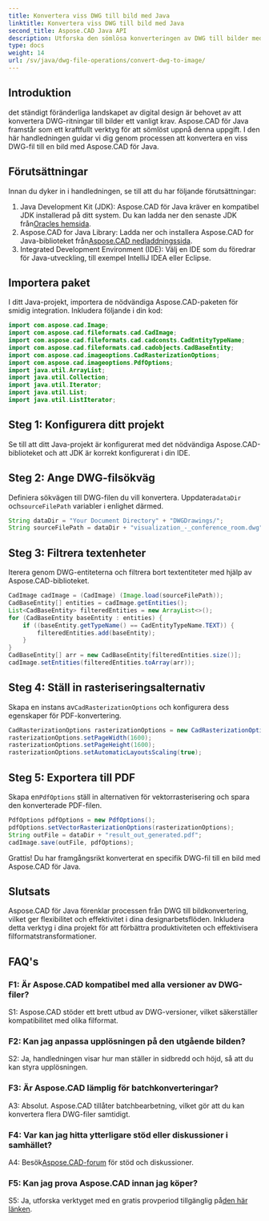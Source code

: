```yaml
---
title: Konvertera viss DWG till bild med Java
linktitle: Konvertera viss DWG till bild med Java
second_title: Aspose.CAD Java API
description: Utforska den sömlösa konverteringen av DWG till bilder med Aspose.CAD för Java. Följ vår steg-för-steg-guide för effektiva filformatstransformationer.
type: docs
weight: 14
url: /sv/java/dwg-file-operations/convert-dwg-to-image/
---
```

## Introduktion

det ständigt föränderliga landskapet av digital design är behovet av att konvertera DWG-ritningar till bilder ett vanligt krav. Aspose.CAD för Java framstår som ett kraftfullt verktyg för att sömlöst uppnå denna uppgift. I den här handledningen guidar vi dig genom processen att konvertera en viss DWG-fil till en bild med Aspose.CAD för Java.

## Förutsättningar

Innan du dyker in i handledningen, se till att du har följande förutsättningar:
1.  Java Development Kit (JDK): Aspose.CAD för Java kräver en kompatibel JDK installerad på ditt system. Du kan ladda ner den senaste JDK från[Oracles hemsida](https://www.oracle.com/java/technologies/javase-downloads.html).
2.  Aspose.CAD for Java Library: Ladda ner och installera Aspose.CAD for Java-biblioteket från[Aspose.CAD nedladdningssida](https://releases.aspose.com/cad/java/).
3. Integrated Development Environment (IDE): Välj en IDE som du föredrar för Java-utveckling, till exempel IntelliJ IDEA eller Eclipse.

## Importera paket

I ditt Java-projekt, importera de nödvändiga Aspose.CAD-paketen för smidig integration. Inkludera följande i din kod:

```java
import com.aspose.cad.Image;
import com.aspose.cad.fileformats.cad.CadImage;
import com.aspose.cad.fileformats.cad.cadconsts.CadEntityTypeName;
import com.aspose.cad.fileformats.cad.cadobjects.CadBaseEntity;
import com.aspose.cad.imageoptions.CadRasterizationOptions;
import com.aspose.cad.imageoptions.PdfOptions;
import java.util.ArrayList;
import java.util.Collection;
import java.util.Iterator;
import java.util.List;
import java.util.ListIterator;
```

## Steg 1: Konfigurera ditt projekt

Se till att ditt Java-projekt är konfigurerat med det nödvändiga Aspose.CAD-biblioteket och att JDK är korrekt konfigurerat i din IDE.

## Steg 2: Ange DWG-filsökväg

Definiera sökvägen till DWG-filen du vill konvertera. Uppdatera`dataDir` och`sourceFilePath` variabler i enlighet därmed.

```java
String dataDir = "Your Document Directory" + "DWGDrawings/";
String sourceFilePath = dataDir + "visualization_-_conference_room.dwg";
```

## Steg 3: Filtrera textenheter

Iterera genom DWG-entiteterna och filtrera bort textentiteter med hjälp av Aspose.CAD-biblioteket.

```java
CadImage cadImage = (CadImage) (Image.load(sourceFilePath));
CadBaseEntity[] entities = cadImage.getEntities();
List<CadBaseEntity> filteredEntities = new ArrayList<>();
for (CadBaseEntity baseEntity : entities) {
    if ((baseEntity.getTypeName() == CadEntityTypeName.TEXT)) {
        filteredEntities.add(baseEntity);
    }
}
CadBaseEntity[] arr = new CadBaseEntity[filteredEntities.size()];
cadImage.setEntities(filteredEntities.toArray(arr));
```

## Steg 4: Ställ in rasteriseringsalternativ

 Skapa en instans av`CadRasterizationOptions` och konfigurera dess egenskaper för PDF-konvertering.

```java
CadRasterizationOptions rasterizationOptions = new CadRasterizationOptions();
rasterizationOptions.setPageWidth(1600);
rasterizationOptions.setPageHeight(1600);
rasterizationOptions.setAutomaticLayoutsScaling(true);
```

## Steg 5: Exportera till PDF

 Skapa en`PdfOptions` ställ in alternativen för vektorrasterisering och spara den konverterade PDF-filen.

```java
PdfOptions pdfOptions = new PdfOptions();
pdfOptions.setVectorRasterizationOptions(rasterizationOptions);
String outFile = dataDir + "result_out_generated.pdf";
cadImage.save(outFile, pdfOptions);
```

Grattis! Du har framgångsrikt konverterat en specifik DWG-fil till en bild med Aspose.CAD för Java.

## Slutsats

Aspose.CAD för Java förenklar processen från DWG till bildkonvertering, vilket ger flexibilitet och effektivitet i dina designarbetsflöden. Inkludera detta verktyg i dina projekt för att förbättra produktiviteten och effektivisera filformatstransformationer.

## FAQ's

### F1: Är Aspose.CAD kompatibel med alla versioner av DWG-filer?

S1: Aspose.CAD stöder ett brett utbud av DWG-versioner, vilket säkerställer kompatibilitet med olika filformat.

### F2: Kan jag anpassa upplösningen på den utgående bilden?

S2: Ja, handledningen visar hur man ställer in sidbredd och höjd, så att du kan styra upplösningen.

### F3: Är Aspose.CAD lämplig för batchkonverteringar?

A3: Absolut. Aspose.CAD tillåter batchbearbetning, vilket gör att du kan konvertera flera DWG-filer samtidigt.

### F4: Var kan jag hitta ytterligare stöd eller diskussioner i samhället?

 A4: Besök[Aspose.CAD-forum](https://forum.aspose.com/c/cad/19) för stöd och diskussioner.

### F5: Kan jag prova Aspose.CAD innan jag köper?

 S5: Ja, utforska verktyget med en gratis provperiod tillgänglig på[den här länken](https://releases.aspose.com/).